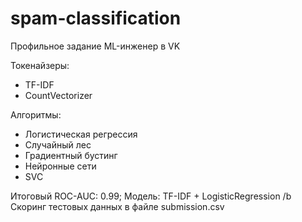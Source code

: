 # spam-classification
Профильное задание ML-инженер в VK

Токенайзеры:
* TF-IDF
* CountVectorizer

Алгоритмы:
* Логистическая регрессия
* Случайный лес
* Градиентный бустинг
* Нейронные сети
* SVC

Итоговый ROC-AUC: 0.99; Модель: TF-IDF + LogisticRegression
/b Скоринг тестовых данных в файле submission.csv
